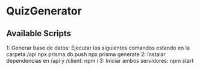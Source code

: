 # QuizGenerator
## Available Scripts
1: Generar base de datos:
    Ejecutar los siguientes comandos estando en la carpeta /api
    npx prisma db push
    npx prisma generate
2: Instalar dependencias en /api y /client:
    npm i
3: Iniciar ambos servidores:
    npm start